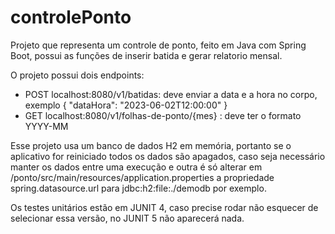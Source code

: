 # controlePonto

Projeto que representa um controle de ponto, feito em Java com Spring Boot, possui as funções de inserir batida e gerar relatorio mensal.

O projeto possui dois endpoints:

- POST localhost:8080/v1/batidas: deve enviar a data e a hora no corpo, exemplo { "dataHora": "2023-06-02T12:00:00" }
- GET localhost:8080/v1/folhas-de-ponto/{mes} : deve ter o formato YYYY-MM

Esse projeto usa um banco de dados H2 em memória, portanto se o aplicativo for reiniciado todos os dados são apagados,
caso seja necessário manter os dados entre uma execução e outra é só alterar em /ponto/src/main/resources/application.properties
a propriedade spring.datasource.url para jdbc:h2:file:./demodb por exemplo.

Os testes unitários estão em JUNIT 4, caso precise rodar não esquecer de selecionar essa versão, no JUNIT 5 não aparecerá nada.
